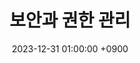 ---
layout: post
title:  "보안과 권한 관리"
date:   2023-12-31 01:00:00 +0900
categories: 이론&nbsp;-&nbsp;데이터베이스
---